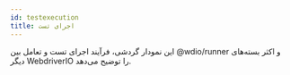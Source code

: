 ```yaml
---
id: testexecution
title: اجرای تست
---
```

این نمودار گردشی، فرآیند اجرای تست و تعامل بین @wdio/runner و اکثر بسته‌های دیگر WebdriverIO را توضیح می‌دهد.

<CreateFlowcharts id='testexecution' />